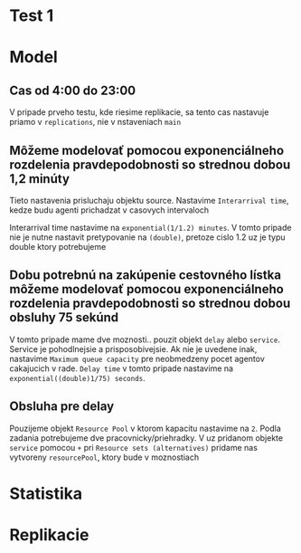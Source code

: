 Test 1
=====

Model
======


Cas od 4:00 do 23:00
---------------------
V pripade prveho testu, kde riesime replikacie, sa tento cas nastavuje priamo v `replications`, nie v nstaveniach `main`


Môžeme modelovať pomocou exponenciálneho rozdelenia pravdepodobnosti so strednou dobou 1,2 minúty
--------------------------------------------------------------------------------------------------
Tieto nastavenia prisluchaju objektu source. Nastavime `Interarrival time`, kedze budu agenti prichadzat v casovych intervaloch

Interarrival time nastavime na `exponential(1/1.2) minutes`. V tomto pripade nie je nutne nastavit pretypovanie na `(double)`, pretoze cislo 1.2 uz je typu double ktory potrebujeme


Dobu potrebnú na zakúpenie cestovného lístka môžeme modelovať pomocou exponenciálneho rozdelenia pravdepodobnosti so strednou dobou obsluhy 75 sekúnd
-----------------------------------------------------------------------------------------------------------------------------------------------------
V tomto pripade mame dve moznosti.. pouzit objekt `delay` alebo `service`. Service je pohodlnejsie a prisposobivejsie. 
Ak nie je uvedene inak, nastavime `Maximum queue capacity` pre neobmedzeny pocet agentov cakajucich v rade.
`Delay time` v tomto pripade nastavime na `exponential((double)1/75) seconds`. 

Obsluha pre delay
------------------
Pouzijeme objekt `Resource Pool` v ktorom kapacitu nastavime na `2`. Podla zadania potrebujeme dve pracovnicky/priehradky.
V uz pridanom objekte `service` pomocou `+` pri `Resource sets (alternatives)` pridame nas vytvoreny `resourcePool`, ktory bude v moznostiach

Statistika
===========


Replikacie
==========

